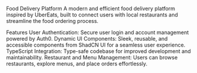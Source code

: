Food Delivery Platform
A modern and efficient food delivery platform inspired by UberEats, built to connect users with local restaurants and streamline the food ordering process.

Features
User Authentication: Secure user login and account management powered by Auth0.
Dynamic UI Components: Sleek, reusable, and accessible components from ShadCN UI for a seamless user experience.
TypeScript Integration: Type-safe codebase for improved development and maintainability.
Restaurant and Menu Management: Users can browse restaurants, explore menus, and place orders effortlessly.
